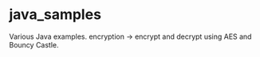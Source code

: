 java_samples
============

Various Java examples.
encryption -> encrypt and decrypt using AES and Bouncy Castle.

